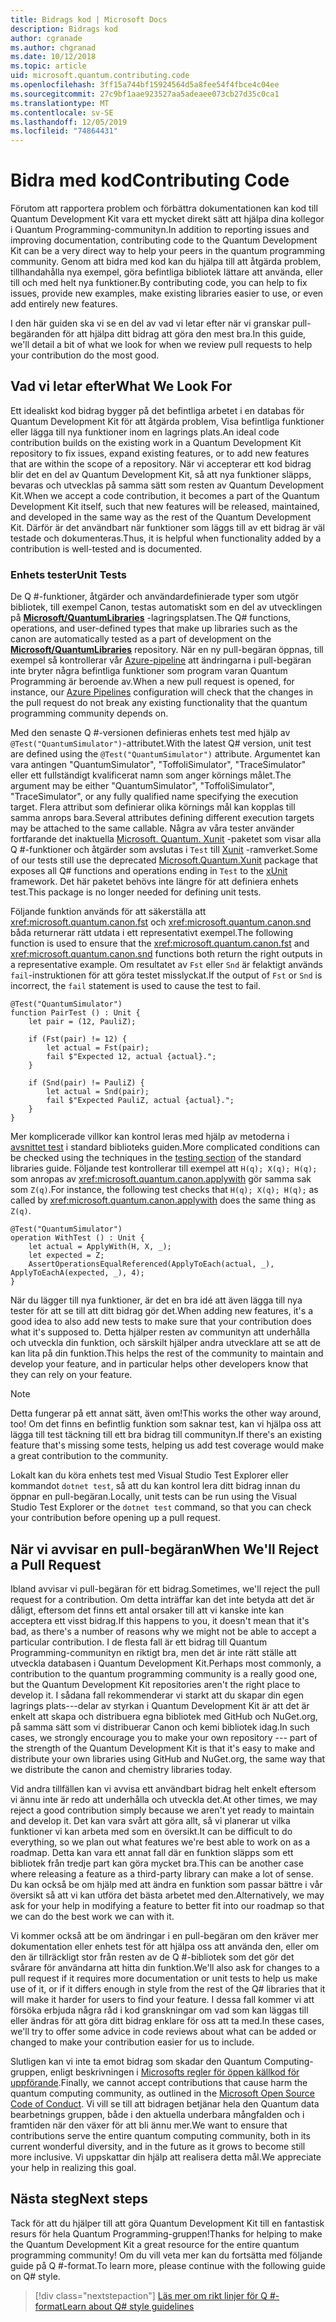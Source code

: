 ```yaml
---
title: Bidrags kod | Microsoft Docs
description: Bidrags kod
author: cgranade
ms.author: chgranad
ms.date: 10/12/2018
ms.topic: article
uid: microsoft.quantum.contributing.code
ms.openlocfilehash: 3ff15a744bf15924564d5a8fee54f4fbce4c04ee
ms.sourcegitcommit: 27c9bf1aae923527aa5adeaee073cb27d35c0ca1
ms.translationtype: MT
ms.contentlocale: sv-SE
ms.lasthandoff: 12/05/2019
ms.locfileid: "74864431"
---
```

# <a name="contributing-code"></a><span data-ttu-id="5db29-103">Bidra med kod</span><span class="sxs-lookup"><span data-stu-id="5db29-103">Contributing Code</span></span> #

<span data-ttu-id="5db29-104">Förutom att rapportera problem och förbättra dokumentationen kan kod till Quantum Development Kit vara ett mycket direkt sätt att hjälpa dina kollegor i Quantum Programming-communityn.</span><span class="sxs-lookup"><span data-stu-id="5db29-104">In addition to reporting issues and improving documentation, contributing code to the Quantum Development Kit can be a very direct way to help your peers in the quantum programming community.</span></span>
<span data-ttu-id="5db29-105">Genom att bidra med kod kan du hjälpa till att åtgärda problem, tillhandahålla nya exempel, göra befintliga bibliotek lättare att använda, eller till och med helt nya funktioner.</span><span class="sxs-lookup"><span data-stu-id="5db29-105">By contributing code, you can help to fix issues, provide new examples, make existing libraries easier to use, or even add entirely new features.</span></span>

<span data-ttu-id="5db29-106">I den här guiden ska vi se en del av vad vi letar efter när vi granskar pull-begäranden för att hjälpa ditt bidrag att göra den mest bra.</span><span class="sxs-lookup"><span data-stu-id="5db29-106">In this guide, we'll detail a bit of what we look for when we review pull requests to help your contribution do the most good.</span></span>

## <a name="what-we-look-for"></a><span data-ttu-id="5db29-107">Vad vi letar efter</span><span class="sxs-lookup"><span data-stu-id="5db29-107">What We Look For</span></span> ##

<span data-ttu-id="5db29-108">Ett idealiskt kod bidrag bygger på det befintliga arbetet i en databas för Quantum Development Kit för att åtgärda problem, Visa befintliga funktioner eller lägga till nya funktioner inom en lagrings plats.</span><span class="sxs-lookup"><span data-stu-id="5db29-108">An ideal code contribution builds on the existing work in a Quantum Development Kit repository to fix issues, expand existing features, or to add new features that are within the scope of a repository.</span></span>
<span data-ttu-id="5db29-109">När vi accepterar ett kod bidrag blir det en del av Quantum Development Kit, så att nya funktioner släpps, bevaras och utvecklas på samma sätt som resten av Quantum Development Kit.</span><span class="sxs-lookup"><span data-stu-id="5db29-109">When we accept a code contribution, it becomes a part of the Quantum Development Kit itself, such that new features will be released, maintained, and developed in the same way as the rest of the Quantum Development Kit.</span></span>
<span data-ttu-id="5db29-110">Därför är det användbart när funktioner som läggs till av ett bidrag är väl testade och dokumenteras.</span><span class="sxs-lookup"><span data-stu-id="5db29-110">Thus, it is helpful when functionality added by a contribution is well-tested and is documented.</span></span>

### <a name="unit-tests"></a><span data-ttu-id="5db29-111">Enhets tester</span><span class="sxs-lookup"><span data-stu-id="5db29-111">Unit Tests</span></span> ###

<span data-ttu-id="5db29-112">De Q #-funktioner, åtgärder och användardefinierade typer som utgör bibliotek, till exempel Canon, testas automatiskt som en del av utvecklingen på [**Microsoft/QuantumLibraries**](https://github.com/Microsoft/QuantumLibraries/) -lagringsplatsen.</span><span class="sxs-lookup"><span data-stu-id="5db29-112">The Q# functions, operations, and user-defined types that make up libraries such as the canon are automatically tested as a part of development on the [**Microsoft/QuantumLibraries**](https://github.com/Microsoft/QuantumLibraries/) repository.</span></span>
<span data-ttu-id="5db29-113">När en ny pull-begäran öppnas, till exempel så kontrollerar vår [Azure-pipeline](https://azure.microsoft.com/services/devops/pipelines/) att ändringarna i pull-begäran inte bryter några befintliga funktioner som program varan Quantum Programming är beroende av.</span><span class="sxs-lookup"><span data-stu-id="5db29-113">When a new pull request is opened, for instance, our [Azure Pipelines](https://azure.microsoft.com/services/devops/pipelines/) configuration will check that the changes in the pull request do not break any existing functionality that the quantum programming community depends on.</span></span>

<span data-ttu-id="5db29-114">Med den senaste Q #-versionen definieras enhets test med hjälp av `@Test("QuantumSimulator")`-attributet.</span><span class="sxs-lookup"><span data-stu-id="5db29-114">With the latest Q# version, unit test are defined using the `@Test("QuantumSimulator")` attribute.</span></span> <span data-ttu-id="5db29-115">Argumentet kan vara antingen "QuantumSimulator", "ToffoliSimulator", "TraceSimulator" eller ett fullständigt kvalificerat namn som anger körnings målet.</span><span class="sxs-lookup"><span data-stu-id="5db29-115">The argument may be either "QuantumSimulator", "ToffoliSimulator", "TraceSimulator", or any fully qualified name specifying the execution target.</span></span> <span data-ttu-id="5db29-116">Flera attribut som definierar olika körnings mål kan kopplas till samma anrops bara.</span><span class="sxs-lookup"><span data-stu-id="5db29-116">Several attributes defining different execution targets may be attached to the same callable.</span></span> <span data-ttu-id="5db29-117">Några av våra tester använder fortfarande det inaktuella [Microsoft. Quantum. Xunit](https://www.nuget.org/packages/Microsoft.Quantum.Xunit/) -paketet som visar alla Q #-funktioner och åtgärder som avslutas i `Test` till [Xunit](https://xunit.github.io/) -ramverket.</span><span class="sxs-lookup"><span data-stu-id="5db29-117">Some of our tests still use the deprecated [Microsoft.Quantum.Xunit](https://www.nuget.org/packages/Microsoft.Quantum.Xunit/) package that exposes all Q# functions and operations ending in `Test` to the [xUnit](https://xunit.github.io/) framework.</span></span> <span data-ttu-id="5db29-118">Det här paketet behövs inte längre för att definiera enhets test.</span><span class="sxs-lookup"><span data-stu-id="5db29-118">This package is no longer needed for defining unit tests.</span></span> 

<span data-ttu-id="5db29-119">Följande funktion används för att säkerställa att <xref:microsoft.quantum.canon.fst> och <xref:microsoft.quantum.canon.snd> båda returnerar rätt utdata i ett representativt exempel.</span><span class="sxs-lookup"><span data-stu-id="5db29-119">The following function is used to ensure that the <xref:microsoft.quantum.canon.fst> and <xref:microsoft.quantum.canon.snd> functions both return the right outputs in a representative example.</span></span>
<span data-ttu-id="5db29-120">Om resultatet av `Fst` eller `Snd` är felaktigt används `fail`-instruktionen för att göra testet misslyckat.</span><span class="sxs-lookup"><span data-stu-id="5db29-120">If the output of `Fst` or `Snd` is incorrect, the `fail` statement is used to cause the test to fail.</span></span>

```qsharp
@Test("QuantumSimulator")
function PairTest () : Unit {
    let pair = (12, PauliZ);

    if (Fst(pair) != 12) {
        let actual = Fst(pair);
        fail $"Expected 12, actual {actual}.";
    }

    if (Snd(pair) != PauliZ) {
        let actual = Snd(pair);
        fail $"Expected PauliZ, actual {actual}.";
    }
}
```

<span data-ttu-id="5db29-121">Mer komplicerade villkor kan kontrol leras med hjälp av metoderna i [avsnittet test](xref:microsoft.quantum.libraries.diagnostics) i standard biblioteks guiden.</span><span class="sxs-lookup"><span data-stu-id="5db29-121">More complicated conditions can be checked using the techniques in the [testing section](xref:microsoft.quantum.libraries.diagnostics) of the standard libraries guide.</span></span>
<span data-ttu-id="5db29-122">Följande test kontrollerar till exempel att `H(q); X(q); H(q);` som anropas av <xref:microsoft.quantum.canon.applywith> gör samma sak som `Z(q)`.</span><span class="sxs-lookup"><span data-stu-id="5db29-122">For instance, the following test checks that `H(q); X(q); H(q);` as called by <xref:microsoft.quantum.canon.applywith> does the same thing as `Z(q)`.</span></span>

```qsharp
@Test("QuantumSimulator")
operation WithTest () : Unit {
    let actual = ApplyWith(H, X, _);
    let expected = Z;
    AssertOperationsEqualReferenced(ApplyToEach(actual, _), ApplyToEachA(expected, _), 4);
}
```

<span data-ttu-id="5db29-123">När du lägger till nya funktioner, är det en bra idé att även lägga till nya tester för att se till att ditt bidrag gör det.</span><span class="sxs-lookup"><span data-stu-id="5db29-123">When adding new features, it's a good idea to also add new tests to make sure that your contribution does what it's supposed to.</span></span>
<span data-ttu-id="5db29-124">Detta hjälper resten av communityn att underhålla och utveckla din funktion, och särskilt hjälper andra utvecklare att se att de kan lita på din funktion.</span><span class="sxs-lookup"><span data-stu-id="5db29-124">This helps the rest of the community to maintain and develop your feature, and in particular helps other developers know that they can rely on your feature.</span></span>

> [!NOTE]
> <span data-ttu-id="5db29-125">Detta fungerar på ett annat sätt, även om!</span><span class="sxs-lookup"><span data-stu-id="5db29-125">This works the other way around, too!</span></span>
> <span data-ttu-id="5db29-126">Om det finns en befintlig funktion som saknar test, kan vi hjälpa oss att lägga till test täckning till ett bra bidrag till communityn.</span><span class="sxs-lookup"><span data-stu-id="5db29-126">If there's an existing feature that's missing some tests, helping us add test coverage would make a great contribution to the community.</span></span>

<span data-ttu-id="5db29-127">Lokalt kan du köra enhets test med Visual Studio Test Explorer eller kommandot `dotnet test`, så att du kan kontrol lera ditt bidrag innan du öppnar en pull-begäran.</span><span class="sxs-lookup"><span data-stu-id="5db29-127">Locally, unit tests can be run using the Visual Studio Test Explorer or the `dotnet test` command, so that you can check your contribution before opening up a pull request.</span></span>

<!-- TODO:
### Comments and Documentation ###

### Citations and References ### -->

## <a name="when-well-reject-a-pull-request"></a><span data-ttu-id="5db29-128">När vi avvisar en pull-begäran</span><span class="sxs-lookup"><span data-stu-id="5db29-128">When We'll Reject a Pull Request</span></span> ##

<span data-ttu-id="5db29-129">Ibland avvisar vi pull-begäran för ett bidrag.</span><span class="sxs-lookup"><span data-stu-id="5db29-129">Sometimes, we'll reject the pull request for a contribution.</span></span>
<span data-ttu-id="5db29-130">Om detta inträffar kan det inte betyda att det är dåligt, eftersom det finns ett antal orsaker till att vi kanske inte kan acceptera ett visst bidrag.</span><span class="sxs-lookup"><span data-stu-id="5db29-130">If this happens to you, it doesn't mean that it's bad, as there's a number of reasons why we might not be able to accept a particular contribution.</span></span>
<span data-ttu-id="5db29-131">I de flesta fall är ett bidrag till Quantum Programming-communityn en riktigt bra, men det är inte rätt ställe att utveckla databasen i Quantum Development Kit.</span><span class="sxs-lookup"><span data-stu-id="5db29-131">Perhaps most commonly, a contribution to the quantum programming community is a really good one, but the Quantum Development Kit repositories aren't the right place to develop it.</span></span>
<span data-ttu-id="5db29-132">I sådana fall rekommenderar vi starkt att du skapar din egen lagrings plats---delar av styrkan i Quantum Development Kit är att det är enkelt att skapa och distribuera egna bibliotek med GitHub och NuGet.org, på samma sätt som vi distribuerar Canon och kemi bibliotek idag.</span><span class="sxs-lookup"><span data-stu-id="5db29-132">In such cases, we strongly encourage you to make your own repository --- part of the strength of the Quantum Development Kit is that it's easy to make and distribute your own libraries using GitHub and NuGet.org, the same way that we distribute the canon and chemistry libraries today.</span></span>

<span data-ttu-id="5db29-133">Vid andra tillfällen kan vi avvisa ett användbart bidrag helt enkelt eftersom vi ännu inte är redo att underhålla och utveckla det.</span><span class="sxs-lookup"><span data-stu-id="5db29-133">At other times, we may reject a good contribution simply because we aren't yet ready to maintain and develop it.</span></span>
<span data-ttu-id="5db29-134">Det kan vara svårt att göra allt, så vi planerar ut vilka funktioner vi kan arbeta med som en översikt.</span><span class="sxs-lookup"><span data-stu-id="5db29-134">It can be difficult to do everything, so we plan out what features we're best able to work on as a roadmap.</span></span>
<span data-ttu-id="5db29-135">Detta kan vara ett annat fall där en funktion släpps som ett bibliotek från tredje part kan göra mycket bra.</span><span class="sxs-lookup"><span data-stu-id="5db29-135">This can be another case where releasing a feature as a third-party library can make a lot of sense.</span></span>
<span data-ttu-id="5db29-136">Du kan också be om hjälp med att ändra en funktion som passar bättre i vår översikt så att vi kan utföra det bästa arbetet med den.</span><span class="sxs-lookup"><span data-stu-id="5db29-136">Alternatively, we may ask for your help in modifying a feature to better fit into our roadmap so that we can do the best work we can with it.</span></span>

<span data-ttu-id="5db29-137">Vi kommer också att be om ändringar i en pull-begäran om den kräver mer dokumentation eller enhets test för att hjälpa oss att använda den, eller om den är tillräckligt stor från resten av de Q #-bibliotek som det gör det svårare för användarna att hitta din funktion.</span><span class="sxs-lookup"><span data-stu-id="5db29-137">We'll also ask for changes to a pull request if it requires more documentation or unit tests to help us make use of it, or if it differs enough in style from the rest of the Q# libraries that it will make it harder for users to find your feature.</span></span>
<span data-ttu-id="5db29-138">I dessa fall kommer vi att försöka erbjuda några råd i kod granskningar om vad som kan läggas till eller ändras för att göra ditt bidrag enklare för oss att ta med.</span><span class="sxs-lookup"><span data-stu-id="5db29-138">In these cases, we'll try to offer some advice in code reviews about what can be added or changed to make your contribution easier for us to include.</span></span>

<span data-ttu-id="5db29-139">Slutligen kan vi inte ta emot bidrag som skadar den Quantum Computing-gruppen, enligt beskrivningen i [Microsofts regler för öppen källkod för uppförande](https://opensource.microsoft.com/codeofconduct/).</span><span class="sxs-lookup"><span data-stu-id="5db29-139">Finally, we cannot accept contributions that cause harm the quantum computing community, as outlined in the [Microsoft Open Source Code of Conduct](https://opensource.microsoft.com/codeofconduct/).</span></span>
<span data-ttu-id="5db29-140">Vi vill se till att bidragen betjänar hela den Quantum data bearbetnings gruppen, både i den aktuella underbara mångfalden och i framtiden när den växer för att bli ännu mer.</span><span class="sxs-lookup"><span data-stu-id="5db29-140">We want to ensure that contributions serve the entire quantum computing community, both in its current wonderful diversity, and in the future as it grows to become still more inclusive.</span></span>
<span data-ttu-id="5db29-141">Vi uppskattar din hjälp att realisera detta mål.</span><span class="sxs-lookup"><span data-stu-id="5db29-141">We appreciate your help in realizing this goal.</span></span>

## <a name="next-steps"></a><span data-ttu-id="5db29-142">Nästa steg</span><span class="sxs-lookup"><span data-stu-id="5db29-142">Next steps</span></span> ##

<span data-ttu-id="5db29-143">Tack för att du hjälper till att göra Quantum Development Kit till en fantastisk resurs för hela Quantum Programming-gruppen!</span><span class="sxs-lookup"><span data-stu-id="5db29-143">Thanks for helping to make the Quantum Development Kit a great resource for the entire quantum programming community!</span></span>
<span data-ttu-id="5db29-144">Om du vill veta mer kan du fortsätta med följande guide på Q #-format.</span><span class="sxs-lookup"><span data-stu-id="5db29-144">To learn more, please continue with the following guide on Q# style.</span></span>

> [!div class="nextstepaction"]
> [<span data-ttu-id="5db29-145">Läs mer om rikt linjer för Q #-format</span><span class="sxs-lookup"><span data-stu-id="5db29-145">Learn about Q# style guidelines</span></span>](xref:microsoft.quantum.contributing.style)
